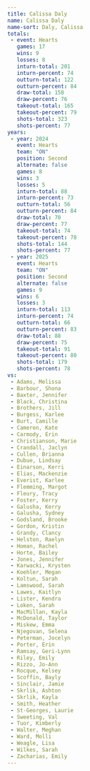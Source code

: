 ```yaml
---
title: Calissa Daly
name: Calissa Daly
name-sort: Daly, Calissa
totals:
 - event: Hearts
   games: 17
   wins: 9
   losses: 8
   inturn-total: 201
   inturn-percent: 74
   outturn-total: 122
   outturn-percent: 84
   draw-total: 158
   draw-percent: 76
   takeout-total: 165
   takeout-percent: 79
   shots-total: 323
   shots-percent: 77
years:
 - year: 2024
   event: Hearts
   team: "ON"
   position: Second
   alternate: false
   games: 8
   wins: 3
   losses: 5
   inturn-total: 88
   inturn-percent: 73
   outturn-total: 56
   outturn-percent: 84
   draw-total: 70
   draw-percent: 77
   takeout-total: 74
   takeout-percent: 78
   shots-total: 144
   shots-percent: 77
 - year: 2025
   event: Hearts
   team: "ON"
   position: Second
   alternate: false
   games: 9
   wins: 6
   losses: 3
   inturn-total: 113
   inturn-percent: 74
   outturn-total: 66
   outturn-percent: 83
   draw-total: 88
   draw-percent: 75
   takeout-total: 91
   takeout-percent: 80
   shots-total: 179
   shots-percent: 78
vs:
 - Adams, Melissa
 - Barbour, Shona
 - Baxter, Jennifer
 - Black, Christina
 - Brothers, Jill
 - Burgess, Karlee
 - Burt, Camille
 - Cameron, Kate
 - Carmody, Erin
 - Christianson, Marie
 - Crandall, Jaclyn
 - Cullen, Brianna
 - Dubue, Lindsay
 - Einarson, Kerri
 - Elias, Mackenzie
 - Everist, Karlee
 - Flemming, Margot
 - Fleury, Tracy
 - Foster, Kerry
 - Galusha, Kerry
 - Galusha, Sydney
 - Godsland, Brooke
 - Gordon, Kristin
 - Grandy, Clancy
 - Helston, Raelyn
 - Homan, Rachel
 - Horte, Bailey
 - Jones, Jennifer
 - Karwacki, Krysten
 - Koehler, Megan
 - Koltun, Sarah
 - Lamswood, Sarah
 - Lawes, Kaitlyn
 - Lister, Kendra
 - Loken, Sarah
 - MacMillan, Kayla
 - McDonald, Taylor
 - Miskew, Emma
 - Njegovan, Selena
 - Peterman, Jocelyn
 - Porter, Erin
 - Ramsay, Geri-Lynn
 - Riley, Emily
 - Rizzo, Jo-Ann
 - Rocque, Kelsey
 - Scoffin, Bayly
 - Sinclair, Jamie
 - Skrlik, Ashton
 - Skrlik, Kayla
 - Smith, Heather
 - St-Georges, Laurie
 - Sweeting, Val
 - Tuor, Kimberly
 - Walter, Meghan
 - Ward, Molli
 - Weagle, Lisa
 - Wilkes, Sarah
 - Zacharias, Emily
---
```

